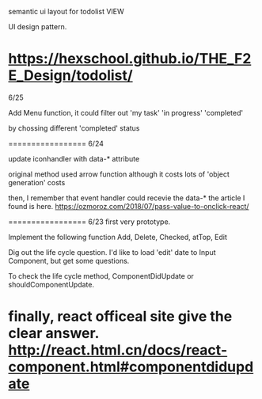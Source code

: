 semantic ui layout for todolist VIEW

UI design pattern.

https://hexschool.github.io/THE_F2E_Design/todolist/
===============

6/25 

Add Menu function,
it could filter out 
'my task'
'in progress'
'completed'

by chossing different 'completed' status

=================
6/24

update iconhandler with data-* attribute

original method used arrow function although it costs lots of 
'object generation' costs

then, I remember that event handler could recevie the data-* 
the article I found is here.
https://ozmoroz.com/2018/07/pass-value-to-onclick-react/

=================
6/23 first very prototype.

Implement the following function
Add, Delete, Checked, atTop, Edit

Dig out the life cycle question.
I'd like to load 'edit' date to Input Component, but get some questions.

To check the life cycle method,
ComponentDidUpdate or shouldComponentUpdate.

finally, react officeal site give the clear answer.
http://react.html.cn/docs/react-component.html#componentdidupdate
==========
